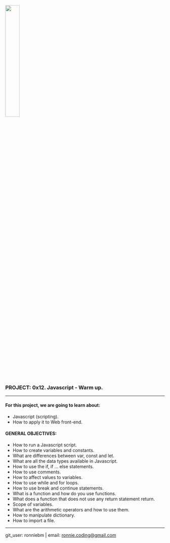 <img src="https://camo.githubusercontent.com/04a8a9a456b8ecafad2eb4f2cff6803cd0194496/687474703a2f2f7777772e686f6c626572746f6e7363686f6f6c2e636f6d2f686f6c626572746f6e2d6c6f676f2e706e67" width=30%/>  


### PROJECT:  0x12. Javascript - Warm up.  

---

#### For this project, we are going to learn about:<br>

- Javascript (scripting).  
- How to apply it to Web front-end.  


#### GENERAL OBJECTIVES:<br>

- How to run a Javascript script.  
- How to create variables and constants.  
- What are differences between var, const and let.  
- What are all the data types available in Javascript.  
- How to use the if, if ... else statements.  
- How to use comments.  
- How to affect values to variables.  
- How to use while and for loops.  
- How to use break and continue statements.  
- What is a function and how do you use functions.  
- What does a function that does not use any return statement return.  
- Scope of variables.  
- What are the arithmetic operators and how to use them.  
- How to manipulate dictionary.  
- How to import a file.  

---
git_user: ronniebm  |  email: ronnie.coding@gmail.com
